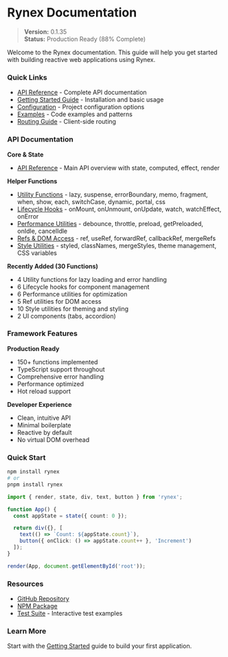 # Rynex Documentation

> **Version:** 0.1.35  
> **Status:** Production Ready (88% Complete)

Welcome to the Rynex documentation. This guide will help you get started with building reactive web applications using Rynex.

### Quick Links
- [API Reference](./API_REFERENCE.md) - Complete API documentation
- [Getting Started Guide](./GETTING_STARTED.md) - Installation and basic usage
- [Configuration](./CONFIGURATION.md) - Project configuration options
- [Examples](./EXAMPLES.md) - Code examples and patterns
- [Routing Guide](./ROUTING_GUIDE.md) - Client-side routing

### API Documentation

**Core & State**
- [API Reference](./API_REFERENCE.md) - Main API overview with state, computed, effect, render

**Helper Functions**
- [Utility Functions](./api/utilities.md) - lazy, suspense, errorBoundary, memo, fragment, when, show, each, switchCase, dynamic, portal, css
- [Lifecycle Hooks](./api/lifecycle.md) - onMount, onUnmount, onUpdate, watch, watchEffect, onError
- [Performance Utilities](./api/performance.md) - debounce, throttle, preload, getPreloaded, onIdle, cancelIdle
- [Refs & DOM Access](./api/refs.md) - ref, useRef, forwardRef, callbackRef, mergeRefs
- [Style Utilities](./api/styles.md) - styled, classNames, mergeStyles, theme management, CSS variables

**Recently Added (30 Functions)**
- 4 Utility functions for lazy loading and error handling
- 6 Lifecycle hooks for component management
- 6 Performance utilities for optimization
- 5 Ref utilities for DOM access
- 10 Style utilities for theming and styling
- 2 UI components (tabs, accordion)

### Framework Features

**Production Ready**
- 150+ functions implemented
- TypeScript support throughout
- Comprehensive error handling
- Performance optimized
- Hot reload support

**Developer Experience**
- Clean, intuitive API
- Minimal boilerplate
- Reactive by default
- No virtual DOM overhead

### Quick Start

```bash
npm install rynex
# or
pnpm install rynex
```

```typescript
import { render, state, div, text, button } from 'rynex';

function App() {
  const appState = state({ count: 0 });

  return div({}, [
    text(() => `Count: ${appState.count}`),
    button({ onClick: () => appState.count++ }, 'Increment')
  ]);
}

render(App, document.getElementById('root'));
```

### Resources
- [GitHub Repository](https://github.com/razen-core/rynex)
- [NPM Package](https://www.npmjs.com/package/rynex)
- [Test Suite](../tests/) - Interactive test examples

### Learn More

Start with the [Getting Started](./GETTING_STARTED.md) guide to build your first application.

